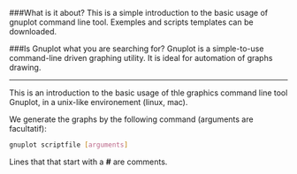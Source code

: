 ###What is it about?
This is a simple introduction to the basic usage of gnuplot command line tool.
Exemples and scripts templates can be downloaded.

###Is Gnuplot what you are searching for?
Gnuplot is a simple-to-use command-line driven graphing utility.
It is ideal for automation of graphs drawing.

----------------------------------

This is an introduction to the basic usage of thle graphics command line tool Gnuplot, in a unix-like environement (linux, mac).

We generate the graphs by the following command (arguments are facultatif):
```sh
gnuplot scriptfile [arguments]
```
Lines that that start with a **#** are comments.





